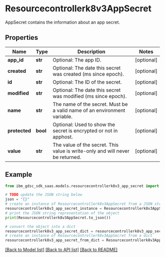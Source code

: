 # Resourcecontrollerk8v3AppSecret

AppSecret contains the information about an app secret.

## Properties

Name | Type | Description | Notes
------------ | ------------- | ------------- | -------------
**app_id** | **str** | Optional: The app ID. | [optional] 
**created** | **str** | Optional: The date this secret was created (ms since epoch). | [optional] 
**id** | **str** | Optional: The ID of the secret. | [optional] 
**modified** | **str** | Optional: The date this secret was modified (ms since epoch). | [optional] 
**name** | **str** | The name of the secret. Must be a valid name of an environment variable. | [optional] 
**protected** | **bool** | Optional: Used to show the secret is encrypted or not in apphost. | [optional] 
**value** | **str** | The value of the secret. This value is write-only and will never be returned. | [optional] 

## Example

```python
from ibm_gdsc_sdk_saas.models.resourcecontrollerk8v3_app_secret import Resourcecontrollerk8v3AppSecret

# TODO update the JSON string below
json = "{}"
# create an instance of Resourcecontrollerk8v3AppSecret from a JSON string
resourcecontrollerk8v3_app_secret_instance = Resourcecontrollerk8v3AppSecret.from_json(json)
# print the JSON string representation of the object
print(Resourcecontrollerk8v3AppSecret.to_json())

# convert the object into a dict
resourcecontrollerk8v3_app_secret_dict = resourcecontrollerk8v3_app_secret_instance.to_dict()
# create an instance of Resourcecontrollerk8v3AppSecret from a dict
resourcecontrollerk8v3_app_secret_from_dict = Resourcecontrollerk8v3AppSecret.from_dict(resourcecontrollerk8v3_app_secret_dict)
```
[[Back to Model list]](../README.md#documentation-for-models) [[Back to API list]](../README.md#documentation-for-api-endpoints) [[Back to README]](../README.md)


